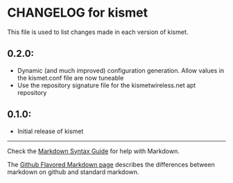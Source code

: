 # CHANGELOG for kismet

This file is used to list changes made in each version of kismet.

## 0.2.0:
* Dynamic (and much improved) configuration generation.  Allow values in the kismet.conf file are now tuneable
* Use the repository signature file for the kismetwireless.net apt repository

## 0.1.0:

* Initial release of kismet

- - -
Check the [Markdown Syntax Guide](http://daringfireball.net/projects/markdown/syntax) for help with Markdown.

The [Github Flavored Markdown page](http://github.github.com/github-flavored-markdown/) describes the differences between markdown on github and standard markdown.
